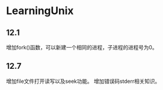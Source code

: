 # LearningUnix

## 12.1
增加fork()函数，可以新建一个相同的进程，子进程的进程号为0。  

## 12.7  
增加file文件打开读写以及seek功能。 
增加错误码stderr相关知识。   

